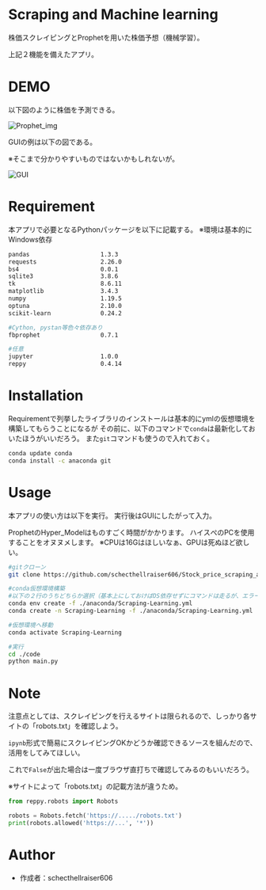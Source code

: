 # Scraping and Machine learning

株価スクレイピングとProphetを用いた株価予想（機械学習）。

上記２機能を備えたアプリ。
 
# DEMO
 
以下図のように株価を予測できる。

![Prophet_img](https://user-images.githubusercontent.com/89838264/139519280-7a94aa1e-3483-4064-9f6b-5f98e371c124.jpeg)

GUIの例は以下の図である。

※そこまで分かりやすいものではないかもしれないが。

![GUI](https://user-images.githubusercontent.com/89838264/139519752-b5587cbb-6a3b-4d8d-a3c2-1257ed83a5a2.png)

 
# Requirement
本アプリで必要となるPythonパッケージを以下に記載する。
※環境は基本的にWindows依存

```bash
pandas                    1.3.3
requests                  2.26.0
bs4                       0.0.1
sqlite3                   3.8.6
tk                        8.6.11
matplotlib                3.4.3
numpy                     1.19.5
optuna                    2.10.0
scikit-learn              0.24.2

#Cython, pystan等色々依存あり
fbprophet                 0.7.1

#任意
jupyter                   1.0.0
reppy                     0.4.14
```

 
# Installation
 
Requirementで列挙したライブラリのインストールは基本的にymlの仮想環境を構築してもらうことになるが
その前に、以下のコマンドで`conda`は最新化しておいたほうがいいだろう。
また`git`コマンドも使うので入れておく。

```bash
conda update conda
conda install -c anaconda git
```
 
# Usage
 
本アプリの使い方は以下を実行。
実行後はGUIにしたがって入力。

ProphetのHyper_Modelはものすごく時間がかかります。
ハイスぺのPCを使用することをオヌヌメします。
※CPUは16Gはほしいなぁ、GPUは死ぬほど欲しい。

```bash
#gitクローン
git clone https://github.com/schecthellraiser606/Stock_price_scraping_and_Predict

#conda仮想環境構築
#以下の２行のうちどちらか選択（基本上にしておけばOS依存せずにコマンドは走るが、エラーが出ないとは言ってない）
conda env create -f ./anaconda/Scraping-Learning.yml
conda create -n Scraping-Learning -f ./anaconda/Scraping-Learning.yml

#仮想環境へ移動
conda activate Scraping-Learning

#実行
cd ./code
python main.py

```
 
# Note
 
注意点としては、スクレイピングを行えるサイトは限られるので、しっかり各サイトの「robots.txt」を確認しよう。

`ipynb`形式で簡易にスクレイピングOKかどうか確認できるソースを組んだので、活用をしてみてほしい。

これで`False`が出た場合は一度ブラウザ直打ちで確認してみるのもいいだろう。

※サイトによって「robots.txt」の記載方法が違うため。


```Python
from reppy.robots import Robots

robots = Robots.fetch('https://...../robots.txt')
print(robots.allowed('https://...', '*'))
```
 
# Author

* 作成者：schecthellraiser606 
